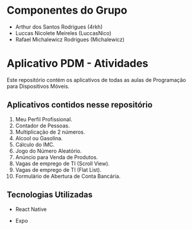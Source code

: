 # Componentes do Grupo
- Arthur dos Santos Rodrigues (4rkh)
- Luccas Nicolete Meireles (LuccasNico)
- Rafael Michalewicz Rodrigues (Michalewicz)

# Aplicativo PDM - Atividades
Este repositório contém os aplicativos de todas as aulas de Programação para Dispositivos Móveis.

## Aplicativos contidos nesse repositório
1. Meu Perfil Profissional.
2. Contador de Pessoas.
3. Multiplicação de 2 números.
4. Alcool ou Gasolina.
5. Cálculo do IMC.
6. Jogo do Número Aleatório.
7. Anúncio para Venda de Produtos.
8. Vagas de emprego de TI (Scroll View).
9. Vagas de emprego de TI (Flat List).
10. Formulário de Abertura de Conta Bancária.

## Tecnologias Utilizadas
- React Native

- Expo
